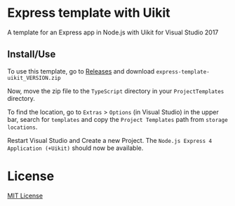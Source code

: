 # Express template with Uikit

A template for an Express app in Node.js with Uikit for Visual Studio 2017 

## Install/Use
To  use this template, go to [Releases](/releases/latest) and download `express-template-uikit_VERSION.zip`

Now, move the zip file to the `TypeScript` directory in your `ProjectTemplates` directory. 

To find the location, go to `Extras` > `Options` (in Visual Studio) in the upper bar, search for `templates` and copy the `Project Templates` path from `storage locations`.

Restart Visual Studio and Create a new Project. The `Node.js Express 4 Application (+Uikit)` should now be available.

# License
[MIT License](LICENSE)